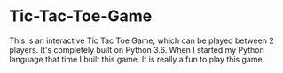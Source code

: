 # Tic-Tac-Toe-Game

This is an interactive Tic Tac Toe Game, which can be played between 2 players. 
It's completely built on Python 3.6.
When I started my Python language that time I built this game.
It is really a fun to play this game.
